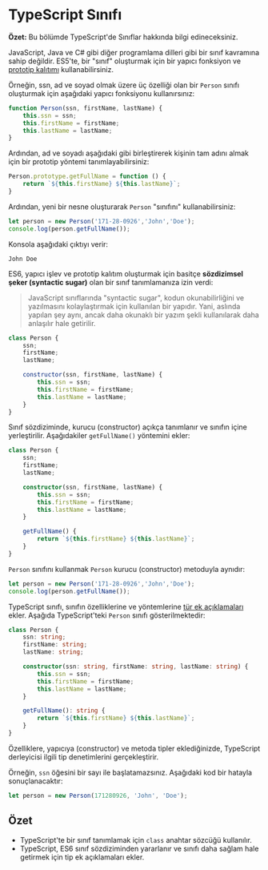 # TypeScript Sınıfı

**Özet:** Bu bölümde TypeScript'de Sınıflar hakkında bilgi edineceksiniz.

JavaScript, Java ve C# gibi diğer programlama dilleri gibi bir sınıf kavramına sahip değildir. ES5'te, bir "sınıf" oluşturmak için bir yapıcı fonksiyon ve [prototip kalıtımı](https://www.javascripttutorial.net/javascript-prototypal-inheritance/) kullanabilirsiniz.

Örneğin, ssn, ad ve soyad olmak üzere üç özelliği olan bir `Person` sınıfı oluşturmak için aşağıdaki yapıcı fonksiyonu kullanırsınız:

```ts
function Person(ssn, firstName, lastName) {
    this.ssn = ssn;
    this.firstName = firstName;
    this.lastName = lastName;
}
```

Ardından, ad ve soyadı aşağıdaki gibi birleştirerek kişinin tam adını almak için bir prototip yöntemi tanımlayabilirsiniz:

```ts
Person.prototype.getFullName = function () {
    return `${this.firstName} ${this.lastName}`;
}
```

Ardından, yeni bir nesne oluşturarak `Person` "sınıfını" kullanabilirsiniz:

```ts
let person = new Person('171-28-0926','John','Doe');
console.log(person.getFullName());
```

Konsola aşağıdaki çıktıyı verir:

```
John Doe
```

ES6, yapıcı işlev ve prototip kalıtım oluşturmak için basitçe **sözdizimsel şeker (syntactic sugar)** olan bir sınıf tanımlamanıza izin verdi:

> JavaScript sınıflarında "syntactic sugar", kodun okunabilirliğini ve yazılmasını kolaylaştırmak için kullanılan bir yapıdır. Yani, aslında yapılan şey aynı, ancak daha okunaklı bir yazım şekli kullanılarak daha anlaşılır hale getirilir.

```js
class Person {
    ssn;
    firstName;
    lastName;

    constructor(ssn, firstName, lastName) {
        this.ssn = ssn;
        this.firstName = firstName;
        this.lastName = lastName;
    }
}
```

Sınıf sözdiziminde, kurucu (constructor) açıkça tanımlanır ve sınıfın içine yerleştirilir. Aşağıdakiler `getFullName()` yöntemini ekler:

```ts
class Person {
    ssn;
    firstName;
    lastName;

    constructor(ssn, firstName, lastName) {
        this.ssn = ssn;
        this.firstName = firstName;
        this.lastName = lastName;
    }

    getFullName() {
        return `${this.firstName} ${this.lastName}`;
    }
}
```

`Person` sınıfını kullanmak `Person` kurucu (constructor) metoduyla aynıdır:

```ts
let person = new Person('171-28-0926','John','Doe');
console.log(person.getFullName());
```

TypeScript sınıfı, sınıfın özelliklerine ve yöntemlerine [tür ek açıklamaları](./typescript-tip-tanimi.md) ekler. Aşağıda TypeScript'teki `Person` sınıfı gösterilmektedir:

```ts
class Person {
    ssn: string;
    firstName: string;
    lastName: string;

    constructor(ssn: string, firstName: string, lastName: string) {
        this.ssn = ssn;
        this.firstName = firstName;
        this.lastName = lastName;
    }

    getFullName(): string {
        return `${this.firstName} ${this.lastName}`;
    }
}
```

Özelliklere, yapıcıya (constructor) ve metoda tipler eklediğinizde, TypeScript derleyicisi ilgili tip denetimlerini gerçekleştirir.

Örneğin, `ssn` öğesini bir sayı ile başlatamazsınız. Aşağıdaki kod bir hatayla sonuçlanacaktır:

```ts
let person = new Person(171280926, 'John', 'Doe');
```

## Özet
- TypeScript'te bir sınıf tanımlamak için `class` anahtar sözcüğü kullanılır.
- TypeScript, ES6 sınıf sözdiziminden yararlanır ve sınıfı daha sağlam hale getirmek için tip ek açıklamaları ekler.
